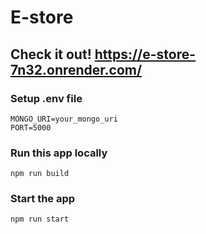 # E-store

## Check it out!  https://e-store-7n32.onrender.com/

### Setup .env file

```shell
MONGO_URI=your_mongo_uri
PORT=5000
```

### Run this app locally

```shell
npm run build
```

### Start the app

```shell
npm run start
```
